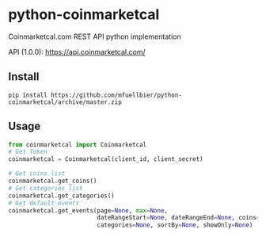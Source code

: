# python-coinmarketcal
Coinmarketcal.com REST API python implementation

API (1.0.0): https://api.coinmarketcal.com/

## Install
```
pip install https://github.com/mfuellbier/python-coinmarketcal/archive/master.zip
```

## Usage
```python
from coinmarketcal import Coinmarketcal
# Get Token
coinmarketcal = Coinmarketcal(client_id, client_secret)

# Get coins list
coinmarketcal.get_coins()
# Get categories list
coinmarketcal.get_categories()
# Get default events
coinmarketcal.get_events(page=None, max=None,
                         dateRangeStart=None, dateRangeEnd=None, coins=None,
                         categories=None, sortBy=None, showOnly=None)

```
